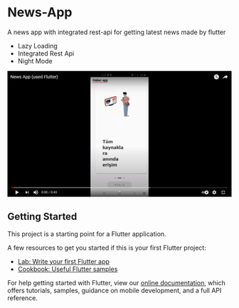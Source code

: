 # News-App

A news app with integrated rest-api for getting latest news made by flutter
- Lazy Loading
- Integrated Rest Api
- Night Mode

[![ Demo ](https://github.com/alper50/News-App/blob/master/assets/fonts/newsss.png)](https://www.youtube.com/watch?v=o6uVbTZzSJE)

## Getting Started

This project is a starting point for a Flutter application.

A few resources to get you started if this is your first Flutter project:

- [Lab: Write your first Flutter app](https://flutter.dev/docs/get-started/codelab)
- [Cookbook: Useful Flutter samples](https://flutter.dev/docs/cookbook)

For help getting started with Flutter, view our
[online documentation](https://flutter.dev/docs), which offers tutorials,
samples, guidance on mobile development, and a full API reference.
